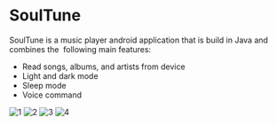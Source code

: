 # SoulTune
SoulTune is a music player android application that is build in Java and combines the  following main features:

* Read songs, albums, and artists from device
* Light and dark mode
* Sleep mode
* Voice command

![1](https://user-images.githubusercontent.com/92615243/199544473-294ff487-8984-423d-b37e-265e940d36cf.jpg)
![2](https://user-images.githubusercontent.com/92615243/199544478-b7b7d24c-4705-4029-acd0-6e506cccc5a9.jpg)
![3](https://user-images.githubusercontent.com/92615243/199544483-e84f4cf2-2883-44e1-842a-2746bf8d462c.jpg)
![4](https://user-images.githubusercontent.com/92615243/199544491-883dbd80-9127-42ba-b167-786326d8deed.jpg)
